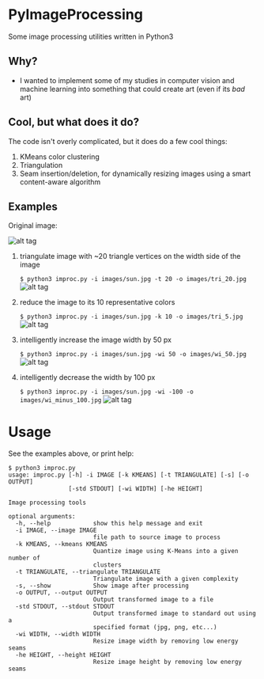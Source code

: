 # PyImageProcessing
Some image processing utilities written in Python3

## Why? ##
- I wanted to implement some of my studies in computer vision and machine learning into something that could create art (even if its *bad* art)

## Cool, but what does it do? ##
The code isn't overly complicated, but it does do a few cool things:
1. KMeans color clustering
2. Triangulation
3. Seam insertion/deletion, for dynamically resizing images using a smart content-aware algorithm

## Examples ##
Original image:

![alt tag](http://i59.tinypic.com/azdks7.jpg)

1. triangulate image with ~20 triangle vertices on the width side of the image

    ```$ python3 improc.py -i images/sun.jpg -t 20 -o images/tri_20.jpg```
![alt tag](http://i58.tinypic.com/2zswtua.jpg)

2. reduce the image to its 10 representative colors

    ```$ python3 improc.py -i images/sun.jpg -k 10 -o images/tri_5.jpg```
![alt tag](http://i62.tinypic.com/2nv73bl.jpg)
  
3. intelligently increase the image width by 50 px

    ```$ python3 improc.py -i images/sun.jpg -wi 50 -o images/wi_50.jpg```
![alt tag](http://i61.tinypic.com/24o3h1z.jpg)
    
4. intelligently decrease the width by 100 px

    ```$ python3 improc.py -i images/sun.jpg -wi -100 -o images/wi_minus_100.jpg```
![alt tag](http://i61.tinypic.com/64e3dc.jpg)

# Usage
See the examples above, or print help:
```
$ python3 improc.py 
usage: improc.py [-h] -i IMAGE [-k KMEANS] [-t TRIANGULATE] [-s] [-o OUTPUT]
                 [-std STDOUT] [-wi WIDTH] [-he HEIGHT]

Image processing tools

optional arguments:
  -h, --help            show this help message and exit
  -i IMAGE, --image IMAGE
                        file path to source image to process
  -k KMEANS, --kmeans KMEANS
                        Quantize image using K-Means into a given number of
                        clusters
  -t TRIANGULATE, --triangulate TRIANGULATE
                        Triangulate image with a given complexity
  -s, --show            Show image after processing
  -o OUTPUT, --output OUTPUT
                        Output transformed image to a file
  -std STDOUT, --stdout STDOUT
                        Output transformed image to standard out using a
                        specified format (jpg, png, etc...)
  -wi WIDTH, --width WIDTH
                        Resize image width by removing low energy seams
  -he HEIGHT, --height HEIGHT
                        Resize image height by removing low energy seams
```